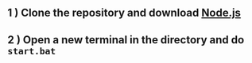 ## 1 ) Clone the repository and download [Node.js](https://nodejs.org/en/download)

## 2 )  Open a new terminal in the directory and do `start.bat`
